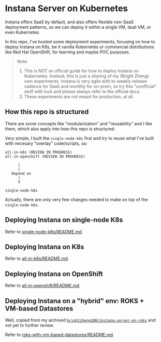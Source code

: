 # Instana Server on Kubernetes

Instana offers SaaS by default, and also offers flexible non-SaaS deployment patterns, so we can deploy it within a single VM, dual-VM, or even Kubernetes.

In this repo, I've hosted some deployment experiments, focusing on how to deploy Instana on K8s, be it vanilla Kubernetes or commercial distributions like Red Hat OpenShift, for learning and maybe POC purposes.

> Note: 
> 1. This is NOT an official guide for how to deploy Instana on Kubernetes. Instead, this is just a sharing of my (Bright Zheng) own experiments. Instana is very agile with bi-weekly release cadence for SaaS and monthly for on-prem, so try this "unofficial" stuff with luck and please always refer to the official docs.
> 2. These experiments are not meant for production, at all.


## How this repo is structured

There are some concepts like "modularization" and "reusability" and I like them, which also apply into how this repo is structured.

Very simple, I built the `single-node-k8s` first and try to reuse what I've built with necesary "overlay" code/scripts, so:

```
all-in-k8s (REVIEW IN PROGRESS)
all-in-openshift (REVIEW IN PROGRESS)

      |
      |
   Depend on
      |
      V

single-node-k8s
```

Actually, there are only very few changes needed to make on top of the `single-node-k8s`.


## Deploying Instana on single-node K8s

Refer to [single-node-k8s/README.md](./single-node-k8s/README.md).


## Deploying Instana on K8s

Refer to [all-in-k8s/README.md](./all-in-k8s/README.md).


## Deploying Instana on OpenShift

Refer to [all-in-openshift/README.md](./all-in-openshift/README.md).


## Deploying Instana on a "hybrid" env: ROKS + VM-based Datastores

Well, copied from my archived [`brightzheng100/instana-server-on-roks`](https://github.com/brightzheng100/instana-server-on-roks) and not yet to further review.

Refer to [roks-with-vm-based-datastores/README.md](./roks-with-vm-based-datastores/README.md).
